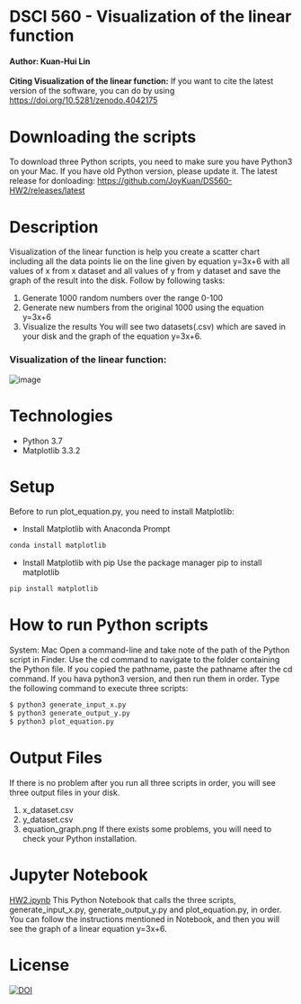 # DSCI 560 - Visualization of the linear function

#### Author: Kuan-Hui Lin
**Citing Visualization of the linear function:**
If you want to cite the latest version of the software, you can do by using https://doi.org/10.5281/zenodo.4042175

# Downloading the scripts
To download three Python scripts, you need to make sure you have Python3 on your Mac. If you have old Python version, please update it. 
The latest release for donloading: https://github.com/JoyKuan/DS560-HW2/releases/latest

# Description
Visualization of the linear function is help you create a scatter chart including all the data points lie on the line given by equation y=3x+6 with all values of x from x dataset and all values of y from y dataset and save the graph of the result into the disk. 
Follow by following tasks:
1. Generate 1000 random numbers over the range 0-100
2. Generate new numbers from the original 1000 using the equation y=3x+6
3. Visualize the results
You will see two datasets(.csv) which are saved in your disk and the graph of the equation y=3x+6.

### Visualization of the linear function:
![image](https://user-images.githubusercontent.com/54604816/94120168-ad5b7d80-fe04-11ea-977c-5722a2e452b6.png)

# Technologies
* Python 3.7
* Matplotlib 3.3.2

# Setup
Before to run plot_equation.py, you need to install Matplotlib:

+ Install Matplotlib with Anaconda Prompt
```bash
conda install matplotlib
```
+ Install Matplotlib with pip
  Use the package manager pip to install matplotlib
```bash
pip install matplotlib
```

# How to run Python scripts
System: Mac
Open a command-line and take note of the path of the Python script in Finder. Use the cd command to navigate to the folder containing the Python file. If you copied the pathname, paste the pathname after the cd command. If you hava python3 version, and then run them in order. Type the following command to execute three scripts:
```bash
$ python3 generate_input_x.py
$ python3 generate_output_y.py
$ python3 plot_equation.py
```

# Output Files
If there is no problem after you run all three scripts in order, you will see three output files in your disk.
1. x_dataset.csv
2. y_dataset.csv
3. equation_graph.png
If there exists some problems, you will need to check your Python installation.

# Jupyter Notebook
[HW2.ipynb](https://github.com/JoyKuan/DS560-HW2/blob/master/HW2.ipynb)
This Python Notebook that calls the three scripts, generate_input_x.py, generate_output_y.py and plot_equation.py, in order. You can follow the instructions mentioned in Notebook, and then you will see the graph of a linear equation y=3x+6.

# License
[![DOI](https://zenodo.org/badge/297493565.svg)](https://zenodo.org/badge/latestdoi/297493565)



